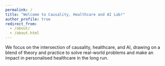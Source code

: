```yaml
---
permalink: /
title: "Welcome to Causality, Healthcare and AI Lab!"
author_profile: true
redirect_from: 
  - /about/
  - /about.html
---
```


We focus on the intersection of causality, healthcare, and AI, drawing on a blend of theory and practice to solve real-world problems and make an impact in personalised healthcare in the long run.
